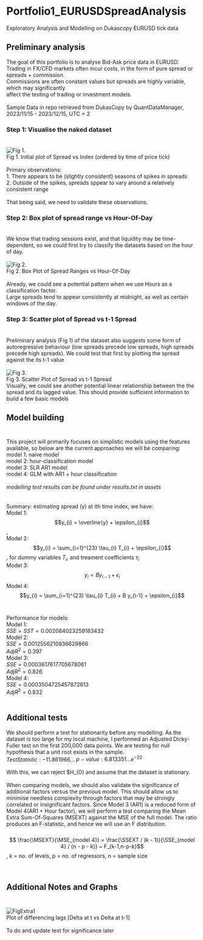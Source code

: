 # Portfolio1_EURUSDSpreadAnalysis

Exploratory Analysis and Modelling on Dukascopy EURUSD tick data

## Preliminary analysis

The goal of this portfolio is to analyse Bid-Ask price data in EURUSD. <br>
Trading in FX/CFD markets often incur costs, in the form of pure spread or spreads + commission.<br>
Commissions are often constant values but spreads are highly variable, which may significantly <br>
affect the testing of trading or investment models.<br><br>
Sample Data in repo retrieved from DukasCopy by QuantDataManager, 2023/11/15 - 2023/12/15, UTC + 2

### Step 1: Visualise the naked dataset <br><br>
![Fig 1.](https://github.com/TsePinDF/Portfolio1_EURUSDSpreadAnalysis/blob/main/assets/Plot1.png)<br>
Fig 1. Initial plot of Spread vs Index (ordered by time of price tick)<br><br>
Primary observations:<br>
    1. There appears to be (slightly consistent) seasons of spikes in spreads<br>
    2. Outside of the spikes, spreads sppear to vary around a relatively consistent range
<br><br>
That being said, we need to validate these observations.<br>

### Step 2: Box plot of spread range vs Hour-Of-Day <br><br>
We know that trading sessions exist, and that liquidity may be time-dependent, so we could first try to classify the datasets based on the hour of day. <br><br>
![Fig 2.](https://github.com/TsePinDF/Portfolio1_EURUSDSpreadAnalysis/blob/main/assets/Plot2.png)
<br>
Fig 2. Box Plot of Spread Ranges vs Hour-Of-Day<br><br>
Already, we could see a potential pattern when we use Hours as a classification factor.<br>
Large spreads tend to appear consistently at midnight, as well as certain windows of the day.<br>

### Step 3: Scatter plot of Spread vs t-1 Spread <br><br>
Preliminary analysis (Fig 1) of the dataset also suggests some form of autoregressive behaviour (low spreads precede low spreads, high spreads precede high spreads). We could test that first by plotting the spread against the its t-1 value<br><br>
![Fig 3.](https://github.com/TsePinDF/Portfolio1_EURUSDSpreadAnalysis/blob/main/assets/Plot3.png)
<br>
Fig 3. Scatter Plot of Spread vs t-1 Spread<br>
Visually, we could see another potential linear relationship between the the spread and its lagged value. This should provide sufficient information to build a few basic models<br>

## Model building <br> <br>
This project will primarily focuses on simplistic models using the features available, so below are the current approaches we will be comparing:<br>
model 1: naive model<br>
model 2: hour-classification model<br>
model 3: SLR AR1 model<br>
model 4: GLM with AR1 + hour classification<br><br>
*modelling test results can be found under results.txt in assets*<br>
<br><br>
Summary: estimating spread (y) at ith time index, we have:<br>
Model 1: $$y_{i} = \overline{y} + \epsilon_{i}$$ ,<br>
Model 2: $$y_{i} = \sum_{i=1}^{23} \tau_{i} T_{i} + \epsilon_{i}$$, for dummy variables $T_{i}$, and treament coefficients $\tau_{i}$<br>
Model 3: $$y_{i} = B y_{i-1} + \epsilon_{i}$$
Model 4: $$y_{i} = \sum_{i=1}^{23} \tau_{i} T_{i} + B y_{i-1} + \epsilon_{i}$$<br><br>
Performance for models:<br>
Model 1: <br>
$SSE = SST = 0.002084023259183432$ <br>
Model 2:<br>
$SSE = 0.0012556210936629866$ <br>
$Adj R^{2} = 0.397$ <br>
Model 3:<br>
$SSE = 0.0003617617705678061$ <br>
$Adj R^{2} = 0.826$ <br>
Model 4:<br>
$SSE = 0.0003504725457872613$ <br>
$Adj R^{2} = 0.832$ <br>
<br>
## Additional tests<br>
We should perform a test for stationarity before any modelling. As the dataset is too large for my local machine, I performed an Adjusted Dicky-Fuller test on the first 200,000 data points. We are testing for null hypothesis that a unit root exists in the sample. <br>
$Test Statistic: -11.861966...$
$p-value: 6.813351...e^{-22}$<br><br>
With this, we can reject $H_{0} and assume that the dataset is stationary.<br><br>
When comparing models, we should also validate the significance of additional factors versus the previous model. This should allow us to minimise needless complexity through factors that may be strongly correlated or insignificant factors. Since Model 3 (AR1) is a reduced form of Model 4(AR1 + Hour factor), we will perform a test comparing the Mean Extra Sum-Of-Squares (MSEXT) against the MSE of the full model. The ratio produces an F-statistic, and hence we will use an F distribution.<br><br>
$$ \frac{\MSEXT}{\MSE_{model 4}} = \frac{\SSEXT / (k - 1)}{\SSE_{model 4} / (n - p - k)} ~ F_{k-1,n-p-k}$$ , k = no. of levels, p = no. of regressors, n = sample size

<br>

## Additional Notes and Graphs <br><br>
![FigExtra1](https://github.com/TsePinDF/Portfolio1_EURUSDSpreadAnalysis/blob/main/assets/Plot4.png)<br>
Plot of differencing lags [Delta at t vs Delta at t-1]<br><br>
To do and update test for significance later

